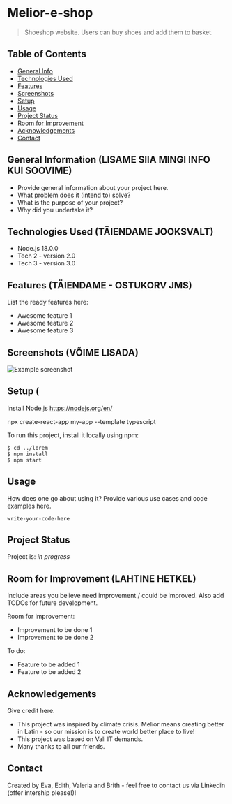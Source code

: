 # Melior-e-shop
> Shoeshop website. Users can buy shoes and add them to basket.

## Table of Contents
* [General Info](#general-information)
* [Technologies Used](#technologies-used)
* [Features](#features)
* [Screenshots](#screenshots)
* [Setup](#setup)
* [Usage](#usage)
* [Project Status](#project-status)
* [Room for Improvement](#room-for-improvement)
* [Acknowledgements](#acknowledgements)
* [Contact](#contact)
<!-- * [License](#license) -->


## General Information (LISAME SIIA MINGI INFO KUI SOOVIME)
- Provide general information about your project here.
- What problem does it (intend to) solve?
- What is the purpose of your project?
- Why did you undertake it?
<!-- You don't have to answer all the questions - just the ones relevant to your project. -->


## Technologies Used (TÄIENDAME JOOKSVALT)
-  Node.js 18.0.0
- Tech 2 - version 2.0
- Tech 3 - version 3.0


## Features (TÄIENDAME - OSTUKORV JMS)
List the ready features here:
- Awesome feature 1
- Awesome feature 2
- Awesome feature 3


## Screenshots (VÕIME LISADA)
![Example screenshot](./img/screenshot.png)
<!-- If you have screenshots you'd like to share, include them here. -->


## Setup (

Install Node.js https://nodejs.org/en/ 

npx create-react-app my-app --template typescript

To run this project, install it locally using npm:

```
$ cd ../lorem
$ npm install
$ npm start
```

## Usage
How does one go about using it?
Provide various use cases and code examples here.

`write-your-code-here`


## Project Status
Project is: _in progress_ 


## Room for Improvement (LAHTINE HETKEL)
Include areas you believe need improvement / could be improved. Also add TODOs for future development.

Room for improvement:
- Improvement to be done 1
- Improvement to be done 2

To do:
- Feature to be added 1
- Feature to be added 2


## Acknowledgements
Give credit here.
- This project was inspired by climate crisis. Melior means creating better in Latin - so our mission is to create world better place to live!
- This project was based on Vali IT demands.
- Many thanks to all our friends.


## Contact
Created by Eva, Edith, Valeria and Brith - feel free to contact us via Linkedin (offer intership please!)!
